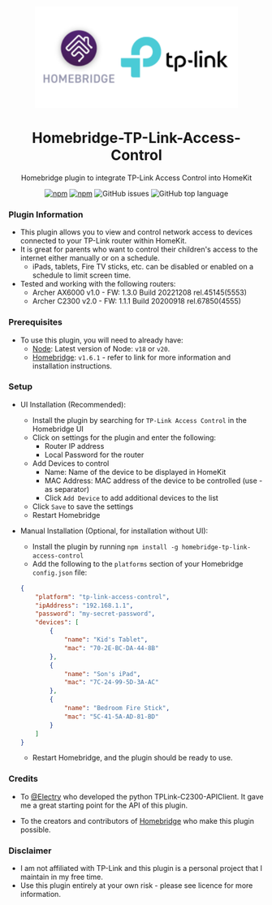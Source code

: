 
<p align="center">
<img src="./images/Homebridge%20TP-Link%20Logo.png" width="400">
</p>

<span align="center">

# Homebridge-TP-Link-Access-Control

Homebridge plugin to integrate TP-Link Access Control into HomeKit

[![npm](https://img.shields.io/npm/v/homebridge-tp-link-access-control/latest?label=latest)](https://www.npmjs.com/package/homebridge-tp-link-access-control)
[![npm](https://img.shields.io/npm/dt/homebridge-tp-link-access-control)](https://www.npmjs.com/package/homebridge-tp-link-access-control)
![GitHub issues](https://img.shields.io/github/issues/jgrimard/homebridge-tp-link-access-control)
![GitHub top language](https://img.shields.io/github/languages/top/jgrimard/homebridge-tp-link-access-control)

</span>

### Plugin Information

- This plugin allows you to view and control network access to devices connected to your TP-Link router within HomeKit.
- It is great for parents who want to control their children's access to the internet either manually or on a schedule.
  - iPads, tablets, Fire TV sticks, etc. can be disabled or enabled on a schedule to limit screen time.
- Tested and working with the following routers:
  - Archer AX6000 v1.0 - FW: 1.3.0 Build 20221208 rel.45145(5553)
  - Archer C2300 v2.0 - FW: 1.1.1 Build 20200918 rel.67850(4555)



### Prerequisites

- To use this plugin, you will need to already have:
  - [Node](https://nodejs.org): Latest version of Node: `v18` or `v20`.
  - [Homebridge](https://homebridge.io): `v1.6.1` - refer to link for more information and installation instructions.

### Setup

- UI Installation (Recommended):
  - Install the plugin by searching for `TP-Link Access Control` in the Homebridge UI
  - Click on settings for the plugin and enter the following:
    - Router IP address
    - Local Password for the router
  - Add Devices to control
    - Name: Name of the device to be displayed in HomeKit
    - MAC Address: MAC address of the device to be controlled (use - as separator)
    - Click `Add Device` to add additional devices to the list
  - Click `Save` to save the settings
  - Restart Homebridge

- Manual Installation (Optional, for installation without UI):
  - Install the plugin by running `npm install -g homebridge-tp-link-access-control`
  - Add the following to the `platforms` section of your Homebridge `config.json` file:

  ```json
  {
      "platform": "tp-link-access-control",
      "ipAddress": "192.168.1.1",
      "password": "my-secret-password",
      "devices": [
          {
              "name": "Kid's Tablet",
              "mac": "70-2E-BC-DA-44-8B"
          },
          {
              "name": "Son's iPad",
              "mac": "7C-24-99-5D-3A-AC"
          },
          {
              "name": "Bedroom Fire Stick",
              "mac": "5C-41-5A-AD-81-BD"
          }
      ]
  }
  ```
  - Restart Homebridge, and the plugin should be ready to use.



### Credits

- To [@Electry](https://github.com/Electry/TPLink-C2300-APIClient) who developed the python TPLink-C2300-APIClient. It gave me a great starting point for the API of this plugin.

- To the creators and contributors of [Homebridge](https://homebridge.io) who make this plugin possible.

### Disclaimer

- I am not affiliated with TP-Link and this plugin is a personal project that I maintain in my free time.
- Use this plugin entirely at your own risk - please see licence for more information.